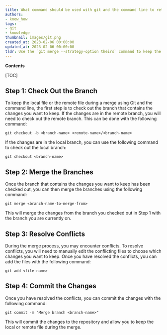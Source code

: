 ```yaml
---
title: What command should be used with git and the command line to retain the local or remote file when merging?
authors:
- know_how
tags:
- git
- knowledge
thumbnail: images/git.png
created_at: 2023-02-06 00:00:00
updated_at: 2023-02-06 00:00:00
tldr: Use the `git merge --strategy-option theirs` command to keep the local or remote file during a merge.
---
```


**Contents**

[TOC]

## Step 1: Check Out the Branch 

To keep the local file or the remote file during a merge using Git and the command line, the first step is to check out the branch that contains the changes you want to keep. If the changes are in the remote branch, you will need to check out the remote branch. This can be done with the following command: 

`git checkout -b <branch-name> <remote-name>/<branch-name>` 

If the changes are in the local branch, you can use the following command to check out the local branch: 

`git checkout <branch-name>`

## Step 2: Merge the Branches 

Once the branch that contains the changes you want to keep has been checked out, you can then merge the branches using the following command: 

`git merge <branch-name-to-merge-from>` 

This will merge the changes from the branch you checked out in Step 1 with the branch you are currently on. 

## Step 3: Resolve Conflicts 

During the merge process, you may encounter conflicts. To resolve conflicts, you will need to manually edit the conflicting files to choose which changes you want to keep. Once you have resolved the conflicts, you can add the files with the following command: 

`git add <file-name>` 

## Step 4: Commit the Changes 

Once you have resolved the conflicts, you can commit the changes with the following command: 

`git commit -m "Merge branch <branch-name>"` 

This will commit the changes to the repository and allow you to keep the local or remote file during the merge.
